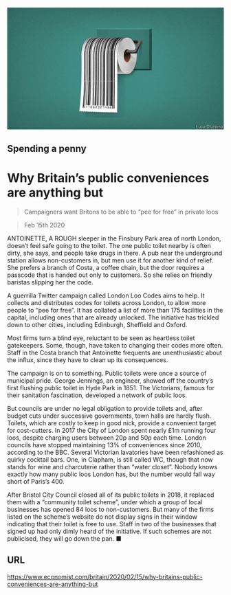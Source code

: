 ![](./images/20200215_BRD002_1.jpg)

## Spending a penny

# Why Britain’s public conveniences are anything but

> Campaigners want Britons to be able to “pee for free” in private loos

> Feb 15th 2020

ANTOINETTE, A ROUGH sleeper in the Finsbury Park area of north London, doesn’t feel safe going to the toilet. The one public toilet nearby is often dirty, she says, and people take drugs in there. A pub near the underground station allows non-customers in, but men use it for another kind of relief. She prefers a branch of Costa, a coffee chain, but the door requires a passcode that is handed out only to customers. So she relies on friendly baristas slipping her the code.

A guerrilla Twitter campaign called London Loo Codes aims to help. It collects and distributes codes for toilets across London, to allow more people to “pee for free”. It has collated a list of more than 175 facilities in the capital, including ones that are already unlocked. The initiative has trickled down to other cities, including Edinburgh, Sheffield and Oxford.

Most firms turn a blind eye, reluctant to be seen as heartless toilet gatekeepers. Some, though, have taken to changing their codes more often. Staff in the Costa branch that Antoinette frequents are unenthusiastic about the influx, since they have to clean up its consequences.

The campaign is on to something. Public toilets were once a source of municipal pride. George Jennings, an engineer, showed off the country’s first flushing public toilet in Hyde Park in 1851. The Victorians, famous for their sanitation fascination, developed a network of public loos.

But councils are under no legal obligation to provide toilets and, after budget cuts under successive governments, town halls are hardly flush. Toilets, which are costly to keep in good nick, provide a convenient target for cost-cutters. In 2017 the City of London spent nearly £1m running four loos, despite charging users between 20p and 50p each time. London councils have stopped maintaining 13% of conveniences since 2010, according to the BBC. Several Victorian lavatories have been refashioned as quirky cocktail bars. One, in Clapham, is still called WC, though that now stands for wine and charcuterie rather than “water closet”. Nobody knows exactly how many public loos London has, but the number would fall way short of Paris’s 400.

After Bristol City Council closed all of its public toilets in 2018, it replaced them with a “community toilet scheme”, under which a group of local businesses has opened 84 loos to non-customers. But many of the firms listed on the scheme’s website do not display signs in their window indicating that their toilet is free to use. Staff in two of the businesses that signed up had only dimly heard of the initiative. If such schemes are not publicised, they will go down the pan. ■

## URL

https://www.economist.com/britain/2020/02/15/why-britains-public-conveniences-are-anything-but
